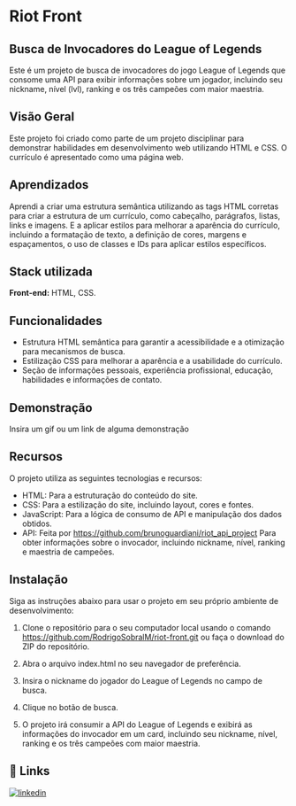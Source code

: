 # Riot Front

## Busca de Invocadores do League of Legends

Este é um projeto de busca de invocadores do jogo League of Legends que consome uma API para exibir informações sobre um jogador, incluindo seu nickname, nível (lvl), ranking e os três campeões com maior maestria.


## Visão Geral

Este projeto foi criado como parte de um projeto disciplinar para demonstrar habilidades em desenvolvimento web utilizando HTML e CSS. O currículo é apresentado como uma página web.
## Aprendizados

Aprendi a criar uma estrutura semântica utilizando as tags HTML corretas para criar a estrutura de um currículo, como cabeçalho, parágrafos, listas, links e imagens. E a aplicar estilos para melhorar a aparência do currículo, incluindo a formatação de texto, a definição de cores, margens e espaçamentos, o uso de classes e IDs para aplicar estilos específicos.


## Stack utilizada

**Front-end:** HTML, CSS.




## Funcionalidades

- Estrutura HTML semântica para garantir a acessibilidade e a    otimização para mecanismos de busca.
- Estilização CSS para melhorar a aparência e a usabilidade do currículo.
- Seção de informações pessoais, experiência profissional, educação, habilidades e informações de contato.

## Demonstração

Insira um gif ou um link de alguma demonstração


## Recursos

O projeto utiliza as seguintes tecnologias e recursos:

- HTML: Para a estruturação do conteúdo do site.
- CSS: Para a estilização do site, incluindo layout, cores e fontes.
- JavaScript: Para a lógica de consumo de API e manipulação dos dados obtidos.
- API: Feita por https://github.com/brunoguardiani/riot_api_project Para obter informações sobre o invocador, incluindo nickname, nível, ranking e maestria de campeões.
## Instalação

Siga as instruções abaixo para usar o projeto em seu próprio ambiente de desenvolvimento:

1. Clone o repositório para o seu computador local usando o comando https://github.com/RodrigoSobralM/riot-front.git ou faça o download do ZIP do repositório.

2. Abra o arquivo index.html no seu navegador de preferência.

3. Insira o nickname do jogador do League of Legends no campo de busca.

4. Clique no botão de busca.

5. O projeto irá consumir a API do League of Legends e exibirá as informações do invocador em um card, incluindo seu nickname, nível, ranking e os três campeões com maior maestria.
    
## 🔗 Links
[![linkedin](https://img.shields.io/badge/linkedin-0A66C2?style=for-the-badge&logo=linkedin&logoColor=white)](https://www.linkedin.com/in/rodrigo-moreira-294b17192/)
